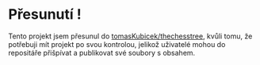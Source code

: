 # Přesunutí !

Tento projekt jsem přesunul do [tomasKubicek/thechesstree](https://github.com/tomasKubicek/thechesstree), kvůli tomu, že potřebuji mít projekt po svou kontrolou, jelikož uživatelé mohou do repositáře přišpívat a publikovat své soubory s obsahem.
